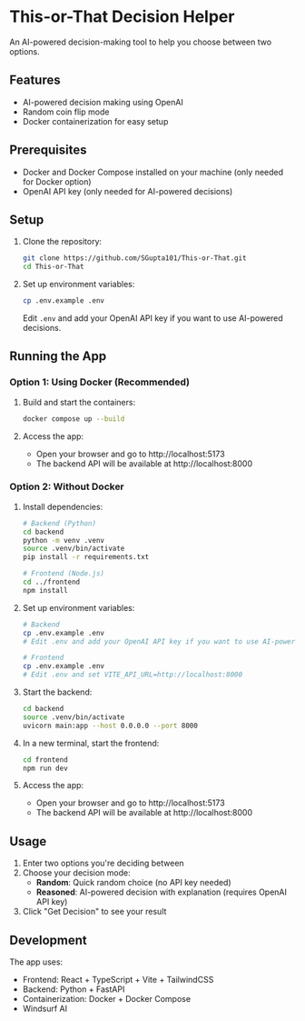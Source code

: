 # This-or-That Decision Helper

An AI-powered decision-making tool to help you choose between two options.

## Features

- AI-powered decision making using OpenAI
- Random coin flip mode
- Docker containerization for easy setup

## Prerequisites

- Docker and Docker Compose installed on your machine (only needed for Docker option)
- OpenAI API key (only needed for AI-powered decisions)

## Setup

1. Clone the repository:

   ```bash
   git clone https://github.com/SGupta101/This-or-That.git
   cd This-or-That
   ```

2. Set up environment variables:
   ```bash
   cp .env.example .env
   ```
   Edit `.env` and add your OpenAI API key if you want to use AI-powered decisions.

## Running the App

### Option 1: Using Docker (Recommended)

1. Build and start the containers:

   ```bash
   docker compose up --build
   ```

2. Access the app:
   - Open your browser and go to http://localhost:5173
   - The backend API will be available at http://localhost:8000

### Option 2: Without Docker

1. Install dependencies:

   ```bash
   # Backend (Python)
   cd backend
   python -m venv .venv
   source .venv/bin/activate
   pip install -r requirements.txt

   # Frontend (Node.js)
   cd ../frontend
   npm install
   ```

2. Set up environment variables:

   ```bash
   # Backend
   cp .env.example .env
   # Edit .env and add your OpenAI API key if you want to use AI-powered decisions

   # Frontend
   cp .env.example .env
   # Edit .env and set VITE_API_URL=http://localhost:8000
   ```

3. Start the backend:

   ```bash
   cd backend
   source .venv/bin/activate
   uvicorn main:app --host 0.0.0.0 --port 8000
   ```

4. In a new terminal, start the frontend:

   ```bash
   cd frontend
   npm run dev
   ```

5. Access the app:
   - Open your browser and go to http://localhost:5173
   - The backend API will be available at http://localhost:8000

## Usage

1. Enter two options you're deciding between
2. Choose your decision mode:
   - **Random**: Quick random choice (no API key needed)
   - **Reasoned**: AI-powered decision with explanation (requires OpenAI API key)
3. Click "Get Decision" to see your result

## Development

The app uses:

- Frontend: React + TypeScript + Vite + TailwindCSS
- Backend: Python + FastAPI
- Containerization: Docker + Docker Compose
- Windsurf AI
